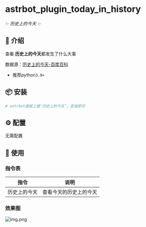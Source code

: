

# astrbot_plugin_today_in_history

_✨ 历史上的今天 ✨_



## 📖 介绍

查看 **历史上的今天**都发生了什么大事

数据源：[历史上的今天-百度百科](https://baike.baidu.com/calendar/)


- 推荐python`3.9+`


## 📦 安装

```bash
# astrbot面板上搜‘历史上的今天’，安装即可

```

## ⚙️ 配置

无需配置


## 🎉 使用
### 指令表
| 指令  | 说明 |
|:-----:|:----:|
| 历史上的今天 | 查看今天的历史上的今天 |


### 效果图

![img.png](img.png)


